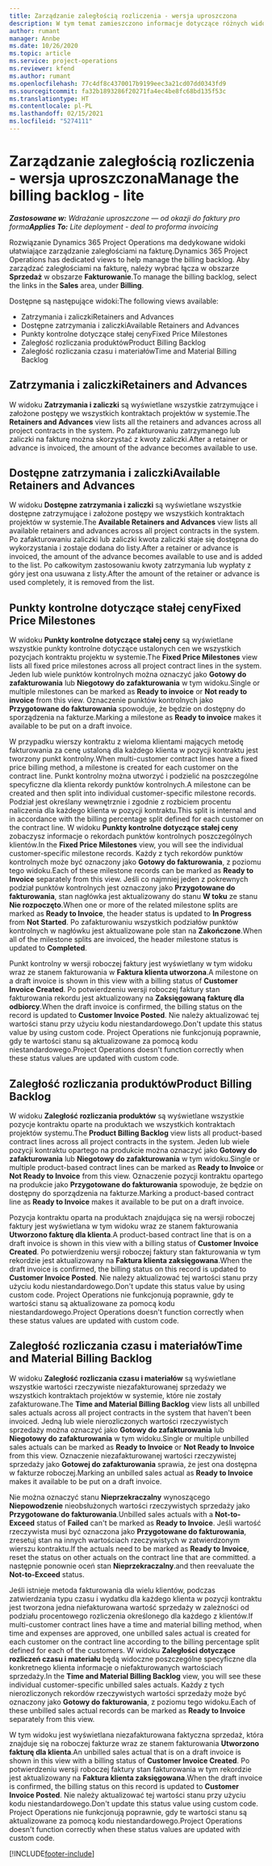 ```yaml
---
title: Zarządzanie zaległością rozliczenia - wersja uproszczona
description: W tym temat zamieszczono informacje dotyczące różnych widoków dostępnych podczas zarządzania zaległościami na fakturę.
author: rumant
manager: Annbe
ms.date: 10/26/2020
ms.topic: article
ms.service: project-operations
ms.reviewer: kfend
ms.author: rumant
ms.openlocfilehash: 77c4df8c4370017b9199eec3a21cd07dd0343fd9
ms.sourcegitcommit: fa32b1893286f20271fa4ec4be8fc68bd135f53c
ms.translationtype: HT
ms.contentlocale: pl-PL
ms.lasthandoff: 02/15/2021
ms.locfileid: "5274111"
---
```

# <a name="manage-the-billing-backlog---lite"></a><span data-ttu-id="057cb-103">Zarządzanie zaległością rozliczenia - wersja uproszczona</span><span class="sxs-lookup"><span data-stu-id="057cb-103">Manage the billing backlog - lite</span></span>

<span data-ttu-id="057cb-104">_**Zastosowane w:** Wdrażanie uproszczone — od okazji do faktury pro forma_</span><span class="sxs-lookup"><span data-stu-id="057cb-104">_**Applies To:** Lite deployment - deal to proforma invoicing_</span></span>

<span data-ttu-id="057cb-105">Rozwiązanie Dynamics 365 Project Operations ma dedykowane widoki ułatwiające zarządzanie zaległościami na fakturę.</span><span class="sxs-lookup"><span data-stu-id="057cb-105">Dynamics 365 Project Operations has dedicated views to help manage the billing backlog.</span></span> <span data-ttu-id="057cb-106">Aby zarządzać zaległościami na fakturę, należy wybrać łącza w obszarze **Sprzedaż** w obszarze **Fakturowanie**.</span><span class="sxs-lookup"><span data-stu-id="057cb-106">To manage the billing backlog, select the links in the **Sales** area, under **Billing**.</span></span> 

<span data-ttu-id="057cb-107">Dostępne są następujące widoki:</span><span class="sxs-lookup"><span data-stu-id="057cb-107">The following views available:</span></span>

- <span data-ttu-id="057cb-108">Zatrzymania i zaliczki</span><span class="sxs-lookup"><span data-stu-id="057cb-108">Retainers and Advances</span></span>
- <span data-ttu-id="057cb-109">Dostępne zatrzymania i zaliczki</span><span class="sxs-lookup"><span data-stu-id="057cb-109">Available Retainers and Advances</span></span>
- <span data-ttu-id="057cb-110">Punkty kontrolne dotyczące stałej ceny</span><span class="sxs-lookup"><span data-stu-id="057cb-110">Fixed Price Milestones</span></span>
- <span data-ttu-id="057cb-111">Zaległość rozliczania produktów</span><span class="sxs-lookup"><span data-stu-id="057cb-111">Product Billing Backlog</span></span>
- <span data-ttu-id="057cb-112">Zaległość rozliczania czasu i materiałów</span><span class="sxs-lookup"><span data-stu-id="057cb-112">Time and Material Billing Backlog</span></span>

## <a name="retainers-and-advances"></a><span data-ttu-id="057cb-113">Zatrzymania i zaliczki</span><span class="sxs-lookup"><span data-stu-id="057cb-113">Retainers and Advances</span></span>

<span data-ttu-id="057cb-114">W widoku **Zatrzymania i zaliczki** są wyświetlane wszystkie zatrzymujące i założone postępy we wszystkich kontraktach projektów w systemie.</span><span class="sxs-lookup"><span data-stu-id="057cb-114">The **Retainers and Advances** view lists all the retainers and advances across all project contracts in the system.</span></span> <span data-ttu-id="057cb-115">Po zafakturowaniu zatrzymanego lub zaliczki na fakturę można skorzystać z kwoty zaliczki.</span><span class="sxs-lookup"><span data-stu-id="057cb-115">After a retainer or advance is invoiced, the amount of the advance becomes available to use.</span></span>

## <a name="available-retainers-and-advances"></a><span data-ttu-id="057cb-116">Dostępne zatrzymania i zaliczki</span><span class="sxs-lookup"><span data-stu-id="057cb-116">Available Retainers and Advances</span></span>

<span data-ttu-id="057cb-117">W widoku **Dostępne zatrzymania i zaliczki** są wyświetlane wszystkie dostępne zatrzymujące i założone postępy we wszystkich kontraktach projektów w systemie.</span><span class="sxs-lookup"><span data-stu-id="057cb-117">The **Available Retainers and Advances** view lists all available retainers and advances across all project contracts in the system.</span></span> <span data-ttu-id="057cb-118">Po zafakturowaniu zaliczki lub zaliczki kwota zaliczki staje się dostępna do wykorzystania i zostaje dodana do listy.</span><span class="sxs-lookup"><span data-stu-id="057cb-118">After a retainer or advance is invoiced, the amount of the advance becomes available to use and is added to the list.</span></span> <span data-ttu-id="057cb-119">Po całkowitym zastosowaniu kwoty zatrzymania lub wypłaty z góry jest ona usuwana z listy.</span><span class="sxs-lookup"><span data-stu-id="057cb-119">After the amount of the retainer or advance is used completely, it is removed from the list.</span></span>

## <a name="fixed-price-milestones"></a><span data-ttu-id="057cb-120">Punkty kontrolne dotyczące stałej ceny</span><span class="sxs-lookup"><span data-stu-id="057cb-120">Fixed Price Milestones</span></span>

<span data-ttu-id="057cb-121">W widoku **Punkty kontrolne dotyczące stałej ceny** są wyświetlane wszystkie punkty kontrolne dotyczące ustalonych cen we wszystkich pozycjach kontraktu projektu w systemie.</span><span class="sxs-lookup"><span data-stu-id="057cb-121">The **Fixed Price Milestones** view lists all fixed price milestones across all project contract lines in the system.</span></span> <span data-ttu-id="057cb-122">Jeden lub wiele punktów kontrolnych można oznaczyć jako **Gotowy do zafakturowania** lub **Niegotowy do zafakturowania** w tym widoku.</span><span class="sxs-lookup"><span data-stu-id="057cb-122">Single or multiple milestones can be marked as **Ready to invoice** or **Not ready to invoice** from this view.</span></span> <span data-ttu-id="057cb-123">Oznaczenie punktów kontrolnych jako **Przygotowane do fakturowania** spowoduje, że będzie on dostępny do sporządzenia na fakturze.</span><span class="sxs-lookup"><span data-stu-id="057cb-123">Marking a milestone as **Ready to invoice** makes it available to be put on a draft invoice.</span></span>

<span data-ttu-id="057cb-124">W przypadku wierszy kontraktu z wieloma klientami mających metodę fakturowania za cenę ustaloną dla każdego klienta w pozycji kontraktu jest tworzony punkt kontrolny.</span><span class="sxs-lookup"><span data-stu-id="057cb-124">When multi-customer contract lines have a fixed price billing method, a milestone is created for each customer on the contract line.</span></span> <span data-ttu-id="057cb-125">Punkt kontrolny można utworzyć i podzielić na poszczególne specyficzne dla klienta rekordy punktów kontrolnych.</span><span class="sxs-lookup"><span data-stu-id="057cb-125">A milestone can be created and then split into individual customer-specific milestone records.</span></span> <span data-ttu-id="057cb-126">Podział jest określany wewnętrznie i zgodnie z rozbiciem procentu naliczenia dla każdego klienta w pozycji kontraktu.</span><span class="sxs-lookup"><span data-stu-id="057cb-126">This split is internal and in accordance with the billing percentage split defined for each customer on the contract line.</span></span> <span data-ttu-id="057cb-127">W widoku **Punkty kontrolne dotyczące stałej ceny** zobaczysz informacje o rekordach punktów kontrolnych poszczególnych klientów.</span><span class="sxs-lookup"><span data-stu-id="057cb-127">In the **Fixed Price Milestones** view, you will see the individual customer-specific milestone records.</span></span> <span data-ttu-id="057cb-128">Każdy z tych rekordów punktów kontrolnych może być oznaczony jako **Gotowy do fakturowania**, z poziomu tego widoku.</span><span class="sxs-lookup"><span data-stu-id="057cb-128">Each of these milestone records can be marked as **Ready to Invoice** separately from this view.</span></span> <span data-ttu-id="057cb-129">Jeśli co najmniej jeden z pokrewnych podział punktów kontrolnych jest oznaczony jako **Przygotowane do fakturowania**, stan nagłówka jest aktualizowany do stanu **W toku** ze stanu **Nie rozpoczęto**.</span><span class="sxs-lookup"><span data-stu-id="057cb-129">When one or more of the related milestone splits are marked as **Ready to Invoice**, the header status is updated to **In Progress** from **Not Started**.</span></span> <span data-ttu-id="057cb-130">Po zafakturowaniu wszystkich podziałów punktów kontrolnych w nagłówku jest aktualizowane pole stan na **Zakończone**.</span><span class="sxs-lookup"><span data-stu-id="057cb-130">When all of the milestone splits are invoiced, the header milestone status is updated to **Completed**.</span></span>

<span data-ttu-id="057cb-131">Punkt kontrolny w wersji roboczej faktury jest wyświetlany w tym widoku wraz ze stanem fakturowania w **Faktura klienta utworzona**.</span><span class="sxs-lookup"><span data-stu-id="057cb-131">A milestone on a draft invoice is shown in this view with a billing status of **Customer Invoice Created**.</span></span> <span data-ttu-id="057cb-132">Po potwierdzeniu wersji roboczej faktury stan fakturowania rekordu jest aktualizowany na **Zaksięgowaną fakturę dla odbiorcy**.</span><span class="sxs-lookup"><span data-stu-id="057cb-132">When the draft invoice is confirmed, the billing status on the record is updated to **Customer Invoice Posted**.</span></span> <span data-ttu-id="057cb-133">Nie należy aktualizować tej wartości stanu przy użyciu kodu niestandardowego.</span><span class="sxs-lookup"><span data-stu-id="057cb-133">Don't update this status value by using custom code.</span></span> <span data-ttu-id="057cb-134">Project Operations nie funkcjonują poprawnie, gdy te wartości stanu są aktualizowane za pomocą kodu niestandardowego.</span><span class="sxs-lookup"><span data-stu-id="057cb-134">Project Operations doesn't function correctly when these status values are updated with custom code.</span></span>

## <a name="product-billing-backlog"></a><span data-ttu-id="057cb-135">Zaległość rozliczania produktów</span><span class="sxs-lookup"><span data-stu-id="057cb-135">Product Billing Backlog</span></span>

<span data-ttu-id="057cb-136">W widoku **Zaległość rozliczania produktów** są wyświetlane wszystkie pozycje kontraktu oparte na produktach we wszystkich kontraktach projektów systemu.</span><span class="sxs-lookup"><span data-stu-id="057cb-136">The **Product Billing Backlog** view lists all product-based contract lines across all project contracts in the system.</span></span> <span data-ttu-id="057cb-137">Jeden lub wiele pozycji kontraktu opartego na produkcie można oznaczyć jako **Gotowy do zafakturowania** lub **Niegotowy do zafakturowania** w tym widoku.</span><span class="sxs-lookup"><span data-stu-id="057cb-137">Single or multiple product-based contract lines can be marked as **Ready to Invoice** or **Not Ready to Invoice** from this view.</span></span> <span data-ttu-id="057cb-138">Oznaczenie pozycji kontraktu opartego na produkcie jako **Przygotowane do fakturowania** spowoduje, że będzie on dostępny do sporządzenia na fakturze.</span><span class="sxs-lookup"><span data-stu-id="057cb-138">Marking a product-based contract line as **Ready to Invoice** makes it available to be put on a draft invoice.</span></span>

<span data-ttu-id="057cb-139">Pozycja kontraktu oparta na produktach znajdująca się na wersji roboczej faktury jest wyświetlana w tym widoku wraz ze stanem fakturowania **Utworzono fakturę dla klienta**.</span><span class="sxs-lookup"><span data-stu-id="057cb-139">A product-based contract line that is on a draft invoice is shown in this view with a billing status of **Customer Invoice Created**.</span></span> <span data-ttu-id="057cb-140">Po potwierdzeniu wersji roboczej faktury stan fakturowania w tym rekordzie jest aktualizowany na **Faktura klienta zaksięgowana**.</span><span class="sxs-lookup"><span data-stu-id="057cb-140">When the draft invoice is confirmed, the billing status on this record is updated to **Customer Invoice Posted**.</span></span> <span data-ttu-id="057cb-141">Nie należy aktualizować tej wartości stanu przy użyciu kodu niestandardowego.</span><span class="sxs-lookup"><span data-stu-id="057cb-141">Don't update this status value by using custom code.</span></span> <span data-ttu-id="057cb-142">Project Operations nie funkcjonują poprawnie, gdy te wartości stanu są aktualizowane za pomocą kodu niestandardowego.</span><span class="sxs-lookup"><span data-stu-id="057cb-142">Project Operations doesn't function correctly when these status values are updated with custom code.</span></span>

## <a name="time-and-material-billing-backlog"></a><span data-ttu-id="057cb-143">Zaległość rozliczania czasu i materiałów</span><span class="sxs-lookup"><span data-stu-id="057cb-143">Time and Material Billing Backlog</span></span>

<span data-ttu-id="057cb-144">W widoku **Zaległość rozliczania czasu i materiałów** są wyświetlane wszystkie wartości rzeczywiste niezafakturowanej sprzedaży we wszystkich kontraktach projektów w systemie, które nie zostały zafakturowane.</span><span class="sxs-lookup"><span data-stu-id="057cb-144">The **Time and Material Billing Backlog** view lists all unbilled sales actuals across all project contracts in the system that haven't been invoiced.</span></span> <span data-ttu-id="057cb-145">Jedną lub wiele nierozliczonych wartości rzeczywistych sprzedaży można oznaczyć jako **Gotowy do zafakturowania** lub **Niegotowy do zafakturowania** w tym widoku.</span><span class="sxs-lookup"><span data-stu-id="057cb-145">Single or multiple unbilled sales actuals can be marked as **Ready to Invoice** or **Not Ready to Invoice** from this view.</span></span> <span data-ttu-id="057cb-146">Oznaczenie niezafakturowanej wartości rzeczywistej sprzedaży jako **Gotowej do zafakturowania** sprawia, że jest ona dostępna w fakturze roboczej.</span><span class="sxs-lookup"><span data-stu-id="057cb-146">Marking an unbilled sales actual as **Ready to Invoice** makes it available to be put on a draft invoice.</span></span>

<span data-ttu-id="057cb-147">Nie można oznaczyć stanu **Nieprzekraczalny** wynoszącego **Niepowodzenie** nieobsłużonych wartości rzeczywistych sprzedaży jako **Przygotowane do fakturowania**.</span><span class="sxs-lookup"><span data-stu-id="057cb-147">Unbilled sales actuals with a **Not-to-Exceed** status of **Failed** can't be marked as **Ready to Invoice**.</span></span> <span data-ttu-id="057cb-148">Jeśli wartość rzeczywista musi być oznaczona jako **Przygotowane do fakturowania**, zresetuj stan na innych wartościach rzeczywistych w zatwierdzonym wierszu kontraktu.</span><span class="sxs-lookup"><span data-stu-id="057cb-148">If the actuals need to be marked as **Ready to Invoice**, reset the status on other actuals on the contract line that are committed.</span></span> <span data-ttu-id="057cb-149">a następnie ponownie oceń stan **Nieprzekraczalny**.</span><span class="sxs-lookup"><span data-stu-id="057cb-149">and then reevaluate the **Not-to-Exceed** status.</span></span>

<span data-ttu-id="057cb-150">Jeśli istnieje metoda fakturowania dla wielu klientów, podczas zatwierdzania typu czasu i wydatku dla każdego klienta w pozycji kontraktu jest tworzona jedna niefakturowana wartość sprzedaży w zależności od podziału procentowego rozliczenia określonego dla każdego z klientów.</span><span class="sxs-lookup"><span data-stu-id="057cb-150">If multi-customer contract lines have a time and material billing method, when time and expenses are approved, one unbilled sales actual is created for each customer on the contract line according to the billing percentage split defined for each of the customers.</span></span> <span data-ttu-id="057cb-151">W widoku **Zaległości dotyczące rozliczeń czasu i materiału** będą widoczne poszczególne specyficzne dla konkretnego klienta informacje o niefakturowanych wartościach sprzedaży.</span><span class="sxs-lookup"><span data-stu-id="057cb-151">In the **Time and Material Billing Backlog** view, you will see these individual customer-specific unbilled sales actuals.</span></span> <span data-ttu-id="057cb-152">Każdy z tych nierozliczonych rekordów rzeczywistych wartości sprzedaży może być oznaczony jako **Gotowy do fakturowania**, z poziomu tego widoku.</span><span class="sxs-lookup"><span data-stu-id="057cb-152">Each of these unbilled sales actual records can be marked as **Ready to Invoice** separately from this view.</span></span>

<span data-ttu-id="057cb-153">W tym widoku jest wyświetlana niezafakturowana faktyczna sprzedaż, która znajduje się na roboczej fakturze wraz ze stanem fakturowania **Utworzono fakturę dla klienta**.</span><span class="sxs-lookup"><span data-stu-id="057cb-153">An unbilled sales actual that is on a draft invoice is shown in this view with a billing status of **Customer Invoice Created**.</span></span> <span data-ttu-id="057cb-154">Po potwierdzeniu wersji roboczej faktury stan fakturowania w tym rekordzie jest aktualizowany na **Faktura klienta zaksięgowana**.</span><span class="sxs-lookup"><span data-stu-id="057cb-154">When the draft invoice is confirmed, the billing status on this record is updated to **Customer Invoice Posted**.</span></span> <span data-ttu-id="057cb-155">Nie należy aktualizować tej wartości stanu przy użyciu kodu niestandardowego.</span><span class="sxs-lookup"><span data-stu-id="057cb-155">Don't update this status value using custom code.</span></span> <span data-ttu-id="057cb-156">Project Operations nie funkcjonują poprawnie, gdy te wartości stanu są aktualizowane za pomocą kodu niestandardowego.</span><span class="sxs-lookup"><span data-stu-id="057cb-156">Project Operations doesn't function correctly when these status values are updated with custom code.</span></span>


[!INCLUDE[footer-include](../../includes/footer-banner.md)]